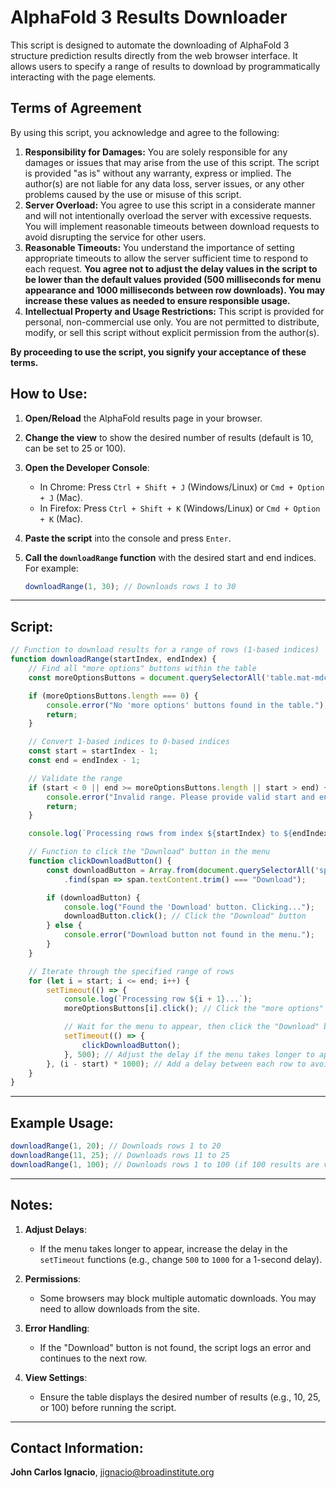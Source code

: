 # AlphaFold 3 Results Downloader

This script is designed to automate the downloading of AlphaFold 3 structure prediction results directly from the web browser interface. It allows users to specify a range of results to download by programmatically interacting with the page elements.

## Terms of Agreement

By using this script, you acknowledge and agree to the following:

1.  **Responsibility for Damages:** You are solely responsible for any damages or issues that may arise from the use of this script. The script is provided "as is" without any warranty, express or implied. The author(s) are not liable for any data loss, server issues, or any other problems caused by the use or misuse of this script.
2.  **Server Overload:** You agree to use this script in a considerate manner and will not intentionally overload the server with excessive requests. You will implement reasonable timeouts between download requests to avoid disrupting the service for other users.
3.  **Reasonable Timeouts:** You understand the importance of setting appropriate timeouts to allow the server sufficient time to respond to each request. **You agree not to adjust the delay values in the script to be lower than the default values provided (500 milliseconds for menu appearance and 1000 milliseconds between row downloads). You may increase these values as needed to ensure responsible usage.**
4.  **Intellectual Property and Usage Restrictions:** This script is provided for personal, non-commercial use only. You are not permitted to distribute, modify, or sell this script without explicit permission from the author(s).

**By proceeding to use the script, you signify your acceptance of these terms.**

## How to Use:

1.  **Open/Reload** the AlphaFold results page in your browser.
2.  **Change the view** to show the desired number of results (default is 10, can be set to 25 or 100).
3.  **Open the Developer Console**:
    * In Chrome: Press `Ctrl + Shift + J` (Windows/Linux) or `Cmd + Option + J` (Mac).
    * In Firefox: Press `Ctrl + Shift + K` (Windows/Linux) or `Cmd + Option + K` (Mac).
4.  **Paste the script** into the console and press `Enter`.
5.  **Call the `downloadRange` function** with the desired start and end indices. For example:

    ```javascript
    downloadRange(1, 30); // Downloads rows 1 to 30
    ```
---

## Script:

```javascript
// Function to download results for a range of rows (1-based indices)
function downloadRange(startIndex, endIndex) {
    // Find all "more options" buttons within the table
    const moreOptionsButtons = document.querySelectorAll('table.mat-mdc-table button.mat-mdc-menu-trigger');

    if (moreOptionsButtons.length === 0) {
        console.error("No 'more options' buttons found in the table.");
        return;
    }

    // Convert 1-based indices to 0-based indices
    const start = startIndex - 1;
    const end = endIndex - 1;

    // Validate the range
    if (start < 0 || end >= moreOptionsButtons.length || start > end) {
        console.error("Invalid range. Please provide valid start and end indices.");
        return;
    }

    console.log(`Processing rows from index ${startIndex} to ${endIndex}...`);

    // Function to click the "Download" button in the menu
    function clickDownloadButton() {
        const downloadButton = Array.from(document.querySelectorAll('span.mat-mdc-menu-item-text'))
            .find(span => span.textContent.trim() === "Download");

        if (downloadButton) {
            console.log("Found the 'Download' button. Clicking...");
            downloadButton.click(); // Click the "Download" button
        } else {
            console.error("Download button not found in the menu.");
        }
    }

    // Iterate through the specified range of rows
    for (let i = start; i <= end; i++) {
        setTimeout(() => {
            console.log(`Processing row ${i + 1}...`);
            moreOptionsButtons[i].click(); // Click the "more options" button

            // Wait for the menu to appear, then click the "Download" button
            setTimeout(() => {
                clickDownloadButton();
            }, 500); // Adjust the delay if the menu takes longer to appear
        }, (i - start) * 1000); // Add a delay between each row to avoid overlapping actions
    }
}
```
---

## Example Usage:

```javascript
downloadRange(1, 20); // Downloads rows 1 to 20
downloadRange(11, 25); // Downloads rows 11 to 25
downloadRange(1, 100); // Downloads rows 1 to 100 (if 100 results are visible)
```

---

## Notes:

1. **Adjust Delays**:
   - If the menu takes longer to appear, increase the delay in the `setTimeout` functions (e.g., change `500` to `1000` for a 1-second delay).
   
2. **Permissions**:
   - Some browsers may block multiple automatic downloads. You may need to allow downloads from the site.

3. **Error Handling**:
   - If the "Download" button is not found, the script logs an error and continues to the next row.

4. **View Settings**:
   - Ensure the table displays the desired number of results (e.g., 10, 25, or 100) before running the script.
---

## Contact Information:

**John Carlos Ignacio**, 
jignacio@broadinstitute.org
